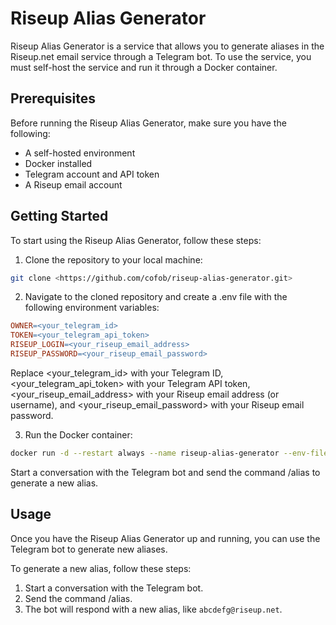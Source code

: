 # Riseup Alias Generator

Riseup Alias Generator is a service that allows you to generate aliases in the Riseup.net email service through a Telegram bot. To use the service, you must self-host the service and run it through a Docker container.

## Prerequisites

Before running the Riseup Alias Generator, make sure you have the following:

- A self-hosted environment
- Docker installed
- Telegram account and API token
- A Riseup email account

## Getting Started

To start using the Riseup Alias Generator, follow these steps:

1. Clone the repository to your local machine:

  ```bash
  git clone <https://github.com/cofob/riseup-alias-generator.git>
  ```

2. Navigate to the cloned repository and create a .env file with the following environment variables:

  ```makefile
  OWNER=<your_telegram_id>
  TOKEN=<your_telegram_api_token>
  RISEUP_LOGIN=<your_riseup_email_address>
  RISEUP_PASSWORD=<your_riseup_email_password>
  ```

  Replace <your_telegram_id> with your Telegram ID, <your_telegram_api_token> with your Telegram API token, <your_riseup_email_address> with your Riseup email address (or username), and <your_riseup_email_password> with your Riseup email password.

3. Run the Docker container:

  ```bash
  docker run -d --restart always --name riseup-alias-generator --env-file .env ghcr.io/cofob/riseup-alias-generator
  ```

  Start a conversation with the Telegram bot and send the command /alias to generate a new alias.

## Usage

Once you have the Riseup Alias Generator up and running, you can use the Telegram bot to generate new aliases.

To generate a new alias, follow these steps:

1. Start a conversation with the Telegram bot.
2. Send the command /alias.
3. The bot will respond with a new alias, like `abcdefg@riseup.net`.
